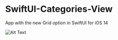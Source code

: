 # SwiftUI-Categories-View
App with the new Grid option in SwiftUI for iOS 14

![Alt Text](https://media.giphy.com/media/REFVfHFYBQsGjJEzze/giphy.gif)

